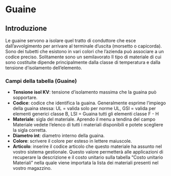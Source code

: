 # Guaine

## Introduzione
Le guaine servono a isolare quel tratto di conduttore che esce dall’avvolgimento per arrivare al terminale d’uscita (morsetto o capicorda).<br>
Sono dei tubetti che esistono in vari colori che l’azienda può associare a un codice preciso. Solitamente sono un semilavorato 
Il tipo di materiale di cui sono costituite dipende principalmente dalla classe di temperatura e dalla tensione d’isolamento dell’elemento.

### Campi della tabella (Guaine)

- **Tensione isol KV**: tensione d’isolamento massima che la guaina può sopportare.
- **Codice**: codice che identifica la guaina. Generalmente esprime l’impiego della guaina stessa:
UL  = valida solo per norme UL, GSI = valida per elementi generici classe B, LSI = Guaina tutti gli elementi classe F - H
- **Materiale**: sigla del materiale. Aprendo il menu a tendina del campo Materiale vedete l’elenco di tutti i materiali disponibili e potete scegliere la sigla corretta.
- **Diametro int**: diametro interno della guaina.
- **Colore**: scrivere il colore per esteso in lettere maiuscole.
- **Articolo**: inserire il codice articolo che questo materiale ha assunto nel vostro sistema gestionale. Questo valore permetterà alle applicazioni di recuperare la descrizione e il costo unitario sulla tabella “Costo unitario Materiali” nella quale viene importata la lista dei materiali presenti nel vostro magazzino.
